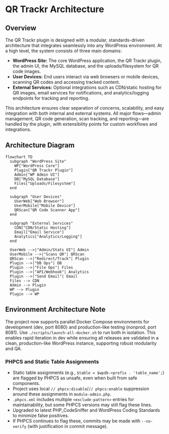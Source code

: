 # QR Trackr Architecture

## Overview

The QR Trackr plugin is designed with a modular, standards-driven architecture that integrates seamlessly into any WordPress environment. At a high level, the system consists of three main domains:

- **WordPress Site:** The core WordPress application, the QR Trackr plugin, the admin UI, the MySQL database, and the uploads/filesystem for QR code images.
- **User Devices:** End users interact via web browsers or mobile devices, scanning QR codes and accessing tracked content.
- **External Services:** Optional integrations such as CDN/static hosting for QR images, email services for notifications, and analytics/logging endpoints for tracking and reporting.

This architecture ensures clear separation of concerns, scalability, and easy integration with both internal and external systems. All major flows—admin management, QR code generation, scan tracking, and reporting—are handled by the plugin, with extensibility points for custom workflows and integrations.

## Architecture Diagram

```mermaid
flowchart TD
  subgraph "WordPress Site"
    WP["WordPress Core"]
    Plugin["QR Trackr Plugin"]
    Admin["WP Admin UI"]
    DB["MySQL Database"]
    Files["Uploads/Filesystem"]
  end

  subgraph "User Devices"
    UserWeb["Web Browser"]
    UserMobile["Mobile Device"]
    QRScan["QR Code Scanner App"]
  end

  subgraph "External Services"
    CDN["CDN/Static Hosting"]
    Email["Email Service"]
    Analytics["Analytics/Logging"]
  end

  UserWeb -->|"Admin/Stats UI"| Admin
  UserMobile -->|"Scans QR"| QRScan
  QRScan -->|"Redirect/Track"| Plugin
  Plugin -->|"DB Ops"| DB
  Plugin -->|"File Ops"| Files
  Plugin -->|"API/Webhook"| Analytics
  Plugin -->|"Send Email"| Email
  Files --> CDN
  Admin --> Plugin
  WP --> Plugin
  Plugin --> WP
``` 

## Environment Architecture Note

The project now supports parallel Docker Compose environments for development (dev, port 8080) and production-like testing (nonprod, port 8081). Use `./scripts/launch-all-docker.sh` to run both in isolation. This enables rapid iteration in dev while ensuring all releases are validated in a clean, production-like WordPress instance, supporting robust modularity and QA. 

### PHPCS and Static Table Assignments
- Static table assignments (e.g., `$table = $wpdb->prefix . 'table_name';`) are flagged by PHPCS as unsafe, even when built from safe components.
- Project uses local `// phpcs:disable`/`// phpcs:enable` suppression around these assignments in `module-admin.php`.
- `.phpcs.xml` includes multiple `<exclude-pattern>` entries for maintainability, but some PHPCS versions may still flag these lines.
- Upgraded to latest PHP_CodeSniffer and WordPress Coding Standards to minimize false positives.
- If PHPCS continues to flag these, commits may be made with `--no-verify` (with justification in commit message). 